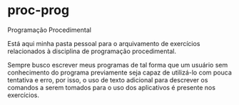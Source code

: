 # proc-prog
Programação Procedimental

Está aqui minha pasta pessoal para o arquivamento de exercícios relacionados à disciplina de programação procedimental.

Sempre busco escrever meus programas de tal forma que um usuário sem conhecimento do programa previamente seja capaz de utilizá-lo com pouca tentativa e erro,
por isso, o uso de texto adicional para descrever os comandos a serem tomados para o uso dos aplicativos é presente nos exercícios.
